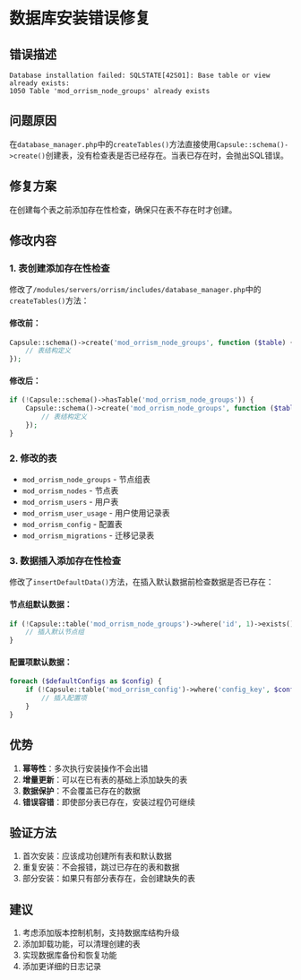 # 数据库安装错误修复

## 错误描述
```
Database installation failed: SQLSTATE[42S01]: Base table or view already exists: 
1050 Table 'mod_orrism_node_groups' already exists
```

## 问题原因
在`database_manager.php`中的`createTables()`方法直接使用`Capsule::schema()->create()`创建表，没有检查表是否已经存在。当表已存在时，会抛出SQL错误。

## 修复方案
在创建每个表之前添加存在性检查，确保只在表不存在时才创建。

## 修改内容

### 1. 表创建添加存在性检查
修改了`/modules/servers/orrism/includes/database_manager.php`中的`createTables()`方法：

#### 修改前：
```php
Capsule::schema()->create('mod_orrism_node_groups', function ($table) {
    // 表结构定义
});
```

#### 修改后：
```php
if (!Capsule::schema()->hasTable('mod_orrism_node_groups')) {
    Capsule::schema()->create('mod_orrism_node_groups', function ($table) {
        // 表结构定义
    });
}
```

### 2. 修改的表
- `mod_orrism_node_groups` - 节点组表
- `mod_orrism_nodes` - 节点表
- `mod_orrism_users` - 用户表
- `mod_orrism_user_usage` - 用户使用记录表
- `mod_orrism_config` - 配置表
- `mod_orrism_migrations` - 迁移记录表

### 3. 数据插入添加存在性检查
修改了`insertDefaultData()`方法，在插入默认数据前检查数据是否已存在：

#### 节点组默认数据：
```php
if (!Capsule::table('mod_orrism_node_groups')->where('id', 1)->exists()) {
    // 插入默认节点组
}
```

#### 配置项默认数据：
```php
foreach ($defaultConfigs as $config) {
    if (!Capsule::table('mod_orrism_config')->where('config_key', $config['config_key'])->exists()) {
        // 插入配置项
    }
}
```

## 优势
1. **幂等性**：多次执行安装操作不会出错
2. **增量更新**：可以在已有表的基础上添加缺失的表
3. **数据保护**：不会覆盖已存在的数据
4. **错误容错**：即使部分表已存在，安装过程仍可继续

## 验证方法
1. 首次安装：应该成功创建所有表和默认数据
2. 重复安装：不会报错，跳过已存在的表和数据
3. 部分安装：如果只有部分表存在，会创建缺失的表

## 建议
1. 考虑添加版本控制机制，支持数据库结构升级
2. 添加卸载功能，可以清理创建的表
3. 实现数据库备份和恢复功能
4. 添加更详细的日志记录